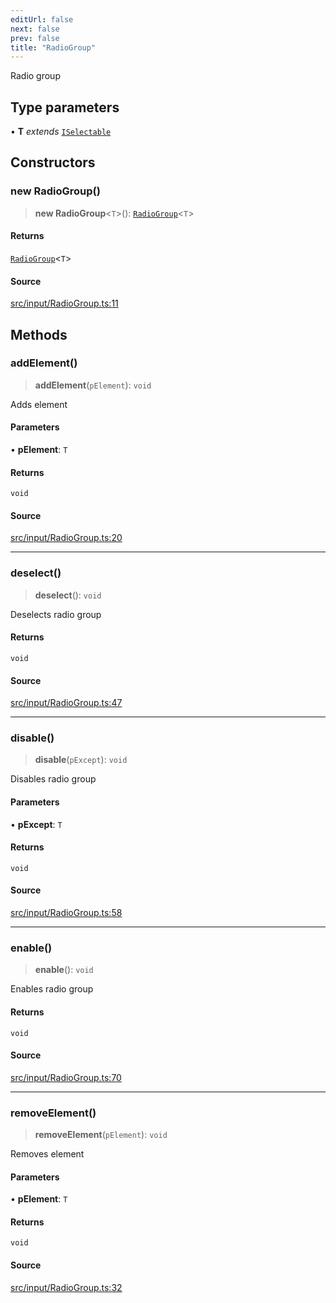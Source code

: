 ```yaml
---
editUrl: false
next: false
prev: false
title: "RadioGroup"
---
```


Radio group

## Type parameters

• **T** *extends* [`ISelectable`](/api/interfaces/iselectable/)

## Constructors

### new RadioGroup()

> **new RadioGroup**\<`T`\>(): [`RadioGroup`](/api/classes/radiogroup/)\<`T`\>

#### Returns

[`RadioGroup`](/api/classes/radiogroup/)\<`T`\>

#### Source

[src/input/RadioGroup.ts:11](https://github.com/relishinc/dill-pixel/blob/c79d8e8552aaa0f13a29535c819ae67d025b4669/src/input/RadioGroup.ts#L11)

## Methods

### addElement()

> **addElement**(`pElement`): `void`

Adds element

#### Parameters

• **pElement**: `T`

#### Returns

`void`

#### Source

[src/input/RadioGroup.ts:20](https://github.com/relishinc/dill-pixel/blob/c79d8e8552aaa0f13a29535c819ae67d025b4669/src/input/RadioGroup.ts#L20)

***

### deselect()

> **deselect**(): `void`

Deselects radio group

#### Returns

`void`

#### Source

[src/input/RadioGroup.ts:47](https://github.com/relishinc/dill-pixel/blob/c79d8e8552aaa0f13a29535c819ae67d025b4669/src/input/RadioGroup.ts#L47)

***

### disable()

> **disable**(`pExcept`): `void`

Disables radio group

#### Parameters

• **pExcept**: `T`

#### Returns

`void`

#### Source

[src/input/RadioGroup.ts:58](https://github.com/relishinc/dill-pixel/blob/c79d8e8552aaa0f13a29535c819ae67d025b4669/src/input/RadioGroup.ts#L58)

***

### enable()

> **enable**(): `void`

Enables radio group

#### Returns

`void`

#### Source

[src/input/RadioGroup.ts:70](https://github.com/relishinc/dill-pixel/blob/c79d8e8552aaa0f13a29535c819ae67d025b4669/src/input/RadioGroup.ts#L70)

***

### removeElement()

> **removeElement**(`pElement`): `void`

Removes element

#### Parameters

• **pElement**: `T`

#### Returns

`void`

#### Source

[src/input/RadioGroup.ts:32](https://github.com/relishinc/dill-pixel/blob/c79d8e8552aaa0f13a29535c819ae67d025b4669/src/input/RadioGroup.ts#L32)
